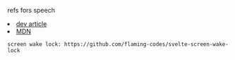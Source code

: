 refs fors speech
<li>
        <a href='https://dev.to/taw/getting-started-with-web-speech-synthesis-api-and-svelte-3l13'>dev article</a>
    </li>
    <li>
        <a href='https://developer.mozilla.org/en-US/docs/Web/API/SpeechSynthesis'>MDN</a>
    </li>


    screen wake lock: https://github.com/flaming-codes/svelte-screen-wake-lock